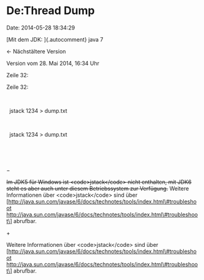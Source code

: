 De:Thread Dump
==============

Date: 2014-05-28 18:34:29

[Mit dem JDK: ]{.autocomment} java 7

← Nächstältere Version

Version vom 28. Mai 2014, 16:34 Uhr

Zeile 32:

Zeile 32:

 

<div>

  jstack 1234 \> dump.txt

</div>

 

<div>

  jstack 1234 \> dump.txt

</div>

 

 

−

<div>

~~Im JDK5 für Windows ist \<code\>jstack\</code\> nicht enthalten, mit
JDK6 steht es aber auch unter diesem Betriebssystem zur Verfügung.~~
Weitere Informationen über \<code\>jstack\</code\> sind über
\[http://java.sun.com/javase/6/docs/technotes/tools/index.html\#troubleshoot
http://java.sun.com/javase/6/docs/technotes/tools/index.html\#troubleshoot\]
abrufbar.

</div>

\+

<div>

Weitere Informationen über \<code\>jstack\</code\> sind über
\[http://java.sun.com/javase/6/docs/technotes/tools/index.html\#troubleshoot
http://java.sun.com/javase/6/docs/technotes/tools/index.html\#troubleshoot\]
abrufbar.

</div>
